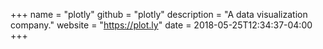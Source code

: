 +++
name = "plotly"
github = "plotly"
description = "A data visualization company."
website = "https://plot.ly"
date = 2018-05-25T12:34:37-04:00
+++

